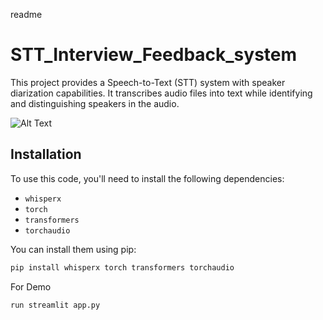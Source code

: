 readme
# STT_Interview_Feedback_system
This project provides a Speech-to-Text (STT) system with speaker diarization capabilities. It transcribes audio files into text while identifying and distinguishing speakers in the audio.

![Alt Text](readme_pictures/STT.gif)

## Installation

To use this code, you'll need to install the following dependencies:

- `whisperx`
- `torch`
- `transformers`
- `torchaudio`

You can install them using pip:

```bash
pip install whisperx torch transformers torchaudio
```

For Demo
```bash
run streamlit app.py
```

